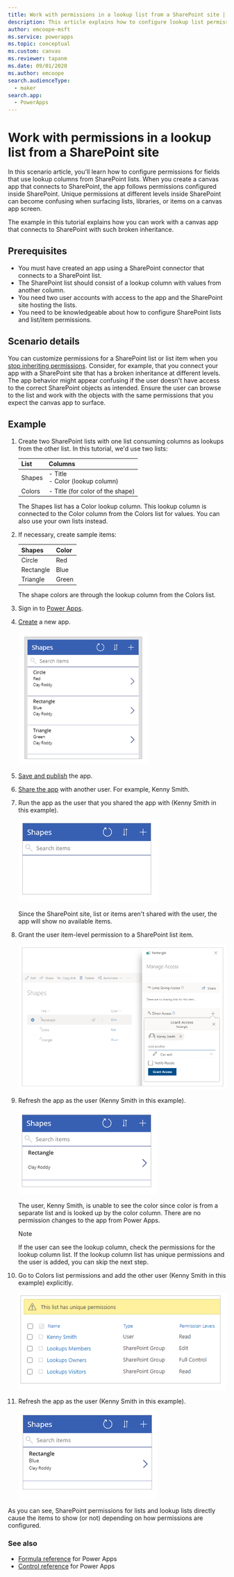 ```yaml
---
title: Work with permissions in a lookup list from a SharePoint site | Microsoft Docs
description: This article explains how to configure lookup list permissions in SharePoint when using a canvas app.
author: emcoope-msft
ms.service: powerapps
ms.topic: conceptual
ms.custom: canvas
ms.reviewer: tapanm
ms.date: 09/01/2020
ms.author: emcoope
search.audienceType: 
  - maker
search.app: 
  - PowerApps
---
```

# Work with permissions in a lookup list from a SharePoint site

In this scenario article, you'll learn how to configure permissions for fields that use lookup columns from SharePoint lists. When you create a canvas app that connects to SharePoint, the app follows permissions configured inside SharePoint. Unique permissions at different levels inside SharePoint can become confusing when surfacing lists, libraries, or items on a canvas app screen.

The example in this tutorial explains how you can work with a canvas app that connects to SharePoint with such broken inheritance.

## Prerequisites

- You must have created an app using a SharePoint connector that connects to a SharePoint list.
- The SharePoint list should consist of a lookup column with values from another column.
- You need two user accounts with access to the app and the SharePoint site hosting the lists.
- You need to be knowledgeable about how to configure SharePoint lists and list/item permissions.

## Scenario details

You can customize permissions for a SharePoint list or list item when you [stop inheriting permissions](https://support.office.com/en-us/article/share-sharepoint-files-or-folders-1fe37332-0f9a-4719-970e-d2578da4941c). Consider, for example, that you connect your app with a SharePoint site that has a broken inheritance at different levels. The app behavior might appear confusing if the user doesn't have access to the correct SharePoint objects as intended. Ensure the user can browse to the list and work with the objects with the same permissions that you expect the canvas app to surface.

## Example

1. Create two SharePoint lists with one list consuming columns as lookups from the other list. In this tutorial, we'd use two lists:

    | List | Columns
    | - | - |
    | Shapes | - Title <br> - Color (lookup column)
    | Colors | - Title (for color of the shape)

     The Shapes list has a Color lookup column. This lookup column is connected to the Color column from the Colors list for values. You can also use your own lists instead.

1. If necessary, create sample items:

    | Shapes | Color 
    | - | - |
    | Circle | Red
    | Rectangle | Blue
    | Triangle | Green

    The shape colors are through the lookup column from the Colors list.

1. Sign in to [Power Apps](https://make.powerapps.com).

1. [Create](../app-from-sharepoint.md) a new app.

    ![List items](./media/scenarios-lookup-list-permissions/list-items.png "List items")

1. [Save and publish](../save-publish-app.md) the app.

1. [Share the app](../share-app.md) with another user. For example, Kenny Smith.

1. Run the app as the user that you shared the app with (Kenny Smith in this example).

    ![User items](./media/scenarios-lookup-list-permissions/user-items.png "User items")

    Since the SharePoint site, list or items aren't shared with the user, the app will show no available items.

1. Grant the user item-level permission to a SharePoint list item.

    ![Item level permission](./media/scenarios-lookup-list-permissions/item-level-permission.png "Item level permission")

1. Refresh the app as the user (Kenny Smith in this example).

    ![Shape without color](./media/scenarios-lookup-list-permissions/shape-without-color.png "Shape without color")

    The user, Kenny Smith, is unable to see the color since color is from a separate list and is looked up by the color column. There are no permission changes to the app from Power Apps.

    > [!NOTE]
    > If the user can see the lookup column, check the permissions for the lookup column list. If the lookup column list has unique permissions and the user is added, you can skip the next step.

1. Go to Colors list permissions and add the other user (Kenny Smith in this example) explicitly.

    ![Colors list permissions](./media/scenarios-lookup-list-permissions/colors-list-permissions.png "Colors list permissions")

1. Refresh the app as the user (Kenny Smith in this example).

    ![After lookup permissions](./media/scenarios-lookup-list-permissions/after-lookup-permissions.png "After lookup permissions")

As you can see, SharePoint permissions for lists and lookup lists directly cause the items to show (or not) depending on how permissions are configured.

### See also

- [Formula reference](../formula-reference.md) for Power Apps
- [Control reference](../reference-properties.md) for Power Apps
